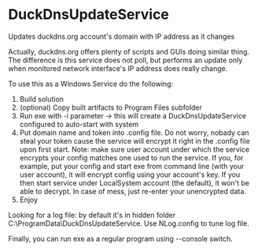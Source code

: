 DuckDnsUpdateService
====================

Updates duckdns.org account's domain with IP address as it changes

Actually, duckdns.org offers plenty of scripts and GUIs doing similar thing.
The difference is this service does not poll, but performs an update only
when monitored network interface's IP address does really change.

To use this as a Windows Service do the following:
1.  Build solution
2.  (optional) Copy built artifacts to Program Files subfolder
3.  Run exe with -i parameter -> this will create a DuckDnsUpdateService
    configured to auto-start with system
4.  Put domain name and token into .config file. Do not worry, nobady can
    steal your token cause the service will encrypt it right in the .config file
    upon first start.
    Note: make sure user account under which the service encrypts your config matches
    one used to run the service. If you, for example, put your config and start exe
    from command line (with your user account), it will encrypt config using your
    account's key. If you then start service under LocalSystem account (the default),
    it won't be able to decrypt. In case of mess, just re-enter your unencrypted data.
5.  Enjoy

Looking for a log file: by default it's in hidden folder C:\ProgramData\DuckDnsUpdateService. Use NLog.config to tune log file.

Finally, you can run exe as a regular program using --console switch.

